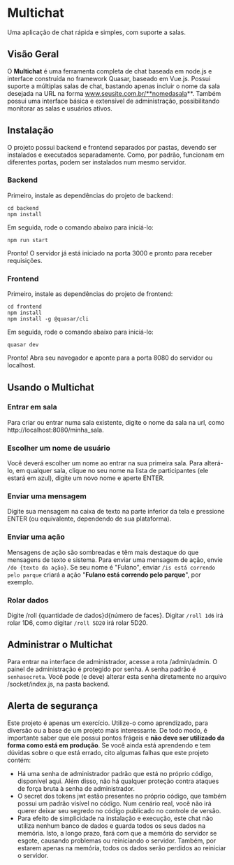 # Multichat

Uma aplicação de chat rápida e simples, com suporte a salas.

## Visão Geral
O **Multichat** é uma ferramenta completa de chat baseada em node.js e interface construída no framework Quasar, baseado em Vue.js. Possui suporte a múltiplas salas de chat, bastando apenas incluir o nome da sala desejada na URL na forma www.seusite.com.br/**nomedasala**. Também possui uma interface básica e extensível de administração, possibilitando monitorar as salas e usuários ativos.

## Instalação
O projeto possui backend e frontend separados por pastas, devendo ser instalados e executados separadamente. Como, por padrão, funcionam em diferentes portas, podem ser instalados num mesmo servidor.

### Backend
Primeiro, instale as dependências do projeto de backend:

    cd backend
    npm install

Em seguida, rode o comando abaixo para iniciá-lo:

    npm run start

Pronto! O servidor já está iniciado na porta 3000 e pronto para receber requisições.

### Frontend
Primeiro, instale as dependências do projeto de frontend:

    cd frontend
    npm install
    npm install -g @quasar/cli

Em seguida, rode o comando abaixo para iniciá-lo:

    quasar dev

Pronto! Abra seu navegador e aponte para a porta 8080 do servidor ou localhost.

## Usando o Multichat
### Entrar em sala
Para criar ou entrar numa sala existente, digite o nome da sala na url, como http://localhost:8080/minha_sala.

### Escolher um nome de usuário
Você deverá escolher um nome ao entrar na sua primeira sala. Para alterá-lo, em qualquer sala, clique no seu nome na lista de participantes (ele estará em azul), digite um novo nome e aperte ENTER.

### Enviar uma mensagem
Digite sua mensagem na caixa de texto na parte inferior da tela e pressione ENTER (ou equivalente, dependendo de sua plataforma).

### Enviar uma ação
Mensagens de ação são sombreadas e têm mais destaque do que mensagens de texto e sistema. Para enviar uma mensagem de ação, envie `/do {texto da ação}`. Se seu nome é "Fulano", enviar `/is está correndo pelo parque` criará a ação "**Fulano está correndo pelo parque**", por exemplo.

### Rolar dados

Digite /roll {quantidade de dados}d{número de faces}. Digitar `/roll 1d6` irá rolar 1D6, como digitar `/roll 5D20` irá rolar 5D20.

## Administrar o Multichat
Para entrar na interface de administrador, acesse a rota /admin/admin.
O painel de administração é protegido por senha. A senha padrão é `senhasecreta`. Você pode (e deve) alterar esta senha diretamente no arquivo /socket/index.js, na pasta backend.

## Alerta de segurança
Este projeto é apenas um exercício. Utilize-o como aprendizado, para diversão ou a base de um projeto mais interessante. De todo modo, é importante saber que ele possui pontos frágeis e **não deve ser utilizado da forma como está em produção**.
Se você ainda está aprendendo e tem dúvidas sobre o que está errado, cito algumas falhas que este projeto contém:

 - Há uma senha de administrador padrão que está no próprio código, disponível aqui. Além disso, não há qualquer proteção contra ataques de força bruta à senha de administrador.
 - O secret dos tokens jwt estão presentes no próprio código, que também possui um padrão visível no código. Num cenário real, você não irá querer deixar seu segredo no código publicado no controle de versão.
 - Para efeito de simplicidade na instalação e execução, este chat não utiliza nenhum banco de dados e guarda todos os seus dados na memória. Isto, a longo prazo, fará com que a memória do servidor se esgote, causando problemas ou reiniciando o servidor. Também, por estarem apenas na memória, todos os dados serão perdidos ao reiniciar o servidor.
